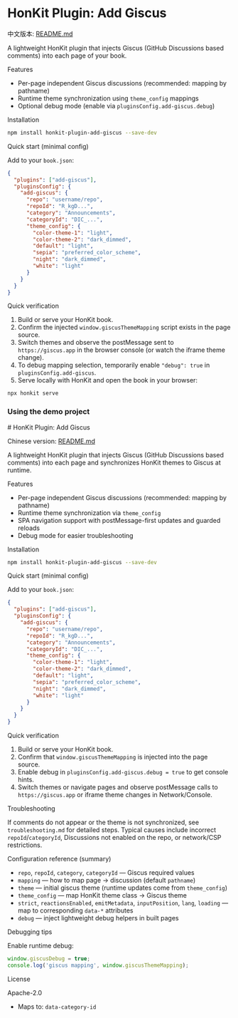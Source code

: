 # HonKit Plugin: Add Giscus

中文版本: [README.md](README.md)

A lightweight HonKit plugin that injects Giscus (GitHub Discussions based comments) into each page of your book.

Features

- Per-page independent Giscus discussions (recommended: mapping by pathname)
- Runtime theme synchronization using `theme_config` mappings
- Optional debug mode (enable via `pluginsConfig.add-giscus.debug`)

Installation

```bash
npm install honkit-plugin-add-giscus --save-dev
```

Quick start (minimal config)

Add to your `book.json`:

```json
{
  "plugins": ["add-giscus"],
  "pluginsConfig": {
    "add-giscus": {
      "repo": "username/repo",
      "repoId": "R_kgD...",
      "category": "Announcements",
      "categoryId": "DIC_...",
      "theme_config": {
        "color-theme-1": "light",
        "color-theme-2": "dark_dimmed",
        "default": "light",
        "sepia": "preferred_color_scheme",
        "night": "dark_dimmed",
        "white": "light"
      }
    }
  }
}
```

Quick verification

1. Build or serve your HonKit book.
2. Confirm the injected `window.giscusThemeMapping` script exists in the page source.
3. Switch themes and observe the postMessage sent to `https://giscus.app` in the browser console (or watch the iframe theme change).
4. To debug mapping selection, temporarily enable `"debug": true` in `pluginsConfig.add-giscus`.
5. Serve locally with HonKit and open the book in your browser:

```powershell
npx honkit serve
```

### Using the demo project

﻿# HonKit Plugin: Add Giscus

Chinese version: [README.md](README.md)

A lightweight HonKit plugin that injects Giscus (GitHub Discussions based comments) into each page and synchronizes HonKit themes to Giscus at runtime.

Features

- Per-page independent Giscus discussions (recommended: mapping by pathname)
- Runtime theme synchronization via `theme_config`
- SPA navigation support with postMessage-first updates and guarded reloads
- Debug mode for easier troubleshooting

Installation

```bash
npm install honkit-plugin-add-giscus --save-dev
```

Quick start (minimal config)

Add to your `book.json`:

```json
{
  "plugins": ["add-giscus"],
  "pluginsConfig": {
    "add-giscus": {
      "repo": "username/repo",
      "repoId": "R_kgD...",
      "category": "Announcements",
      "categoryId": "DIC_...",
      "theme_config": {
        "color-theme-1": "light",
        "color-theme-2": "dark_dimmed",
        "default": "light",
        "sepia": "preferred_color_scheme",
        "night": "dark_dimmed",
        "white": "light"
      }
    }
  }
}
```

Quick verification

1. Build or serve your HonKit book.
2. Confirm that `window.giscusThemeMapping` is injected into the page source.
3. Enable debug in `pluginsConfig.add-giscus.debug = true` to get console hints.
4. Switch themes or navigate pages and observe postMessage calls to `https://giscus.app` or iframe theme changes in Network/Console.

Troubleshooting

If comments do not appear or the theme is not synchronized, see `troubleshooting.md` for detailed steps. Typical causes include incorrect `repoId`/`categoryId`, Discussions not enabled on the repo, or network/CSP restrictions.

Configuration reference (summary)

- `repo`, `repoId`, `category`, `categoryId` — Giscus required values
- `mapping` — how to map page -> discussion (default `pathname`)
- `theme` — initial giscus theme (runtime updates come from `theme_config`)
- `theme_config` — map HonKit theme class -> Giscus theme
- `strict`, `reactionsEnabled`, `emitMetadata`, `inputPosition`, `lang`, `loading` — map to corresponding `data-*` attributes
- `debug` — inject lightweight debug helpers in built pages

Debugging tips

Enable runtime debug:

```javascript
window.giscusDebug = true;
console.log('giscus mapping', window.giscusThemeMapping);
```

License

Apache-2.0
  - Maps to: `data-category-id`
